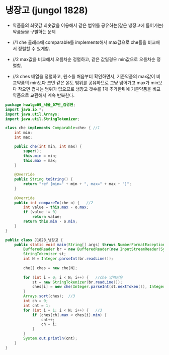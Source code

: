 # 냉장고 (jungol 1828)



- 약품들의 최댓값 최솟값을 이용해서 같은 범위를 공유하는(같은 냉장고에 들어가는) 약품들을 구별하는 문제

- //1 che 클래스에 comparable를 implements해서 max값으로 che들을 비교해서 정렬할 수 있게함.

- //2 max값을 비교해서 오름차순 정렬하고, 같은 값일경우 min값으로 오름차순 정렬함.

- //3 ches 배열을 정렬하고, 원소를 처음부터 확인하면서, 기준약품의 max값이 비교약품의 min보다 크면 같은 온도 범위를 공유하므로 그냥 넘어가고 max가 min보다 작으면 겹치는 범위가 없으므로 냉장고 갯수를 1개 추가한뒤에 기준약품을 비교약품으로 교환해서 계속 반복한다.

  

```java
package hwalgo09_서울_07반_김경현;
import java.io.*;
import java.util.Arrays;
import java.util.StringTokenizer;

class che implements Comparable<che> { //1
	int min;
	int max;

	public che(int min, int max) {
		super();
		this.min = min;
		this.max = max;
	}
	
	@Override
	public String toString() {
		return "ref [min=" + min + ", max=" + max + "]";
	}
	
	@Override
	public int compareTo(che o) {	//2
		int value = this.max - o.max;
		if (value != 0)
			return value;
		return this.min - o.min;
	}
}

public class J1828_냉장고 {
	public static void main(String[] args) throws NumberFormatException, IOException {
		BufferedReader br = new BufferedReader(new InputStreamReader(System.in));
		StringTokenizer st;
		int N = Integer.parseInt(br.readLine());
	
		che[] ches = new che[N];
	
		for (int i = 0; i < N; i++) {	//che 입력받음
			st = new StringTokenizer(br.readLine());
			ches[i] = new che(Integer.parseInt(st.nextToken()), Integer.parseInt(st.nextToken()));
		}
		Arrays.sort(ches);	//3
		int ch = 0;
		int cnt = 1;
		for (int i = 1; i < N; i++) {	//3
			if (ches[ch].max < ches[i].min) {
				cnt++;
				ch = i;
			}
		}
		System.out.println(cnt);
	}
}
```

